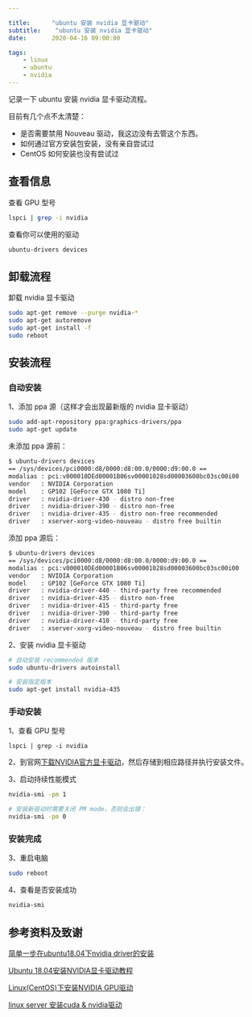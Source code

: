 ```yaml
---

title:      "ubuntu 安装 nvidia 显卡驱动"
subtitle:    "ubuntu 安装 nvidia 显卡驱动"
date:       2020-04-16 09:00:00

tags:
    - linux
    - ubuntu
    - nvidia
---
```




记录一下 ubuntu 安装 nvidia 显卡驱动流程。

目前有几个点不太清楚：

- 是否需要禁用 Nouveau 驱动，我这边没有去管这个东西。
- 如何通过官方安装包安装，没有亲自尝试过
- CentOS 如何安装也没有尝试过



## 查看信息

查看 GPU 型号

```bash
lspci | grep -i nvidia
```



查看你可以使用的驱动

```bash
ubuntu-drivers devices
```



## 卸载流程

卸载 nvidia 显卡驱动

```bash
sudo apt-get remove --purge nvidia-*
sudo apt-get autoremove
sudo apt-get install -f
sudo reboot
```



## 安装流程

### 自动安装

1、添加 ppa 源（这样才会出现最新版的 nvidia 显卡驱动）

```bash
sudo add-apt-repository ppa:graphics-drivers/ppa
sudo apt-get update
```

未添加 ppa 源前：

```bash
$ ubuntu-drivers devices
== /sys/devices/pci0000:d8/0000:d8:00.0/0000:d9:00.0 ==
modalias : pci:v000010DEd00001B06sv00001028sd00003600bc03sc00i00
vendor   : NVIDIA Corporation
model    : GP102 [GeForce GTX 1080 Ti]
driver   : nvidia-driver-430 - distro non-free
driver   : nvidia-driver-390 - distro non-free
driver   : nvidia-driver-435 - distro non-free recommended
driver   : xserver-xorg-video-nouveau - distro free builtin
```

添加 ppa 源后：

```bash
$ ubuntu-drivers devices
== /sys/devices/pci0000:d8/0000:d8:00.0/0000:d9:00.0 ==
modalias : pci:v000010DEd00001B06sv00001028sd00003600bc03sc00i00
vendor   : NVIDIA Corporation
model    : GP102 [GeForce GTX 1080 Ti]
driver   : nvidia-driver-440 - third-party free recommended
driver   : nvidia-driver-435 - distro non-free
driver   : nvidia-driver-415 - third-party free
driver   : nvidia-driver-390 - third-party free
driver   : nvidia-driver-410 - third-party free
driver   : xserver-xorg-video-nouveau - distro free builtin
```



2、安装 nvidia 显卡驱动

```bash
# 自动安装 recommended 版本
sudo ubuntu-drivers autoinstall

# 安装指定版本
sudo apt-get install nvidia-435
```



### 手动安装

1、查看 GPU 型号

```
lspci | grep -i nvidia
```



2、到官网[下载NVIDIA官方显卡驱动](https://www.nvidia.com/Download/index.aspx)，然后存储到相应路径并执行安装文件。



3、启动持续性能模式

```bash
nvidia-smi -pm 1

# 安装新驱动时需要关闭 PM mode，否则会出错：
nvidia-smi -pm 0
```



### 安装完成

3、重启电脑

```bash
sudo reboot
```



4、查看是否安装成功

```bash
nvidia-smi
```





## 参考资料及致谢

[简单一步在ubuntu18.04下nvidia driver的安装](https://www.jianshu.com/p/4366ed27add9)

[Ubuntu 18.04安装NVIDIA显卡驱动教程](https://www.linuxidc.com/Linux/2019-02/157170.htm)

[Linux(CentOS)下安装NVIDIA GPU驱动](https://www.cnblogs.com/YSPXIZHEN/p/11466145.html)

[linux server 安装cuda & nvidia驱动](https://zhuanlan.zhihu.com/p/514004965)

